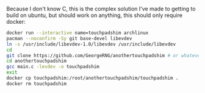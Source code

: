 Because I don't know C, this is the complex solution I've made to getting to build on ubuntu, but should work on anything, this should only require docker:
```bash
docker run --interactive name=touchpadshim archlinux
pacman --noconfirm -Sy git base-devel libevdev
ln -s /usr/include/libevdev-1.0/libevdev /usr/include/libevdev
cd
git clone https://github.com/GeorgeRNG/anothertouchpadshim # or whatever fork you are using, if that ever happens.
cd anothertouchpadshim
gcc main.c -levdev -o touchpadshim
exit
docker cp touchpadshim:/root/anothertouchpadshim/touchpadshim .
docker rm touchpadshim
```
